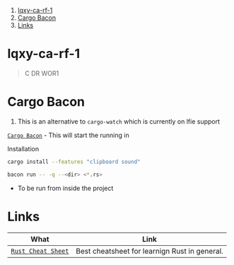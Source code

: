 1. [lqxy-ca-rf-1](#lqxy-ca-rf-1)
2. [Cargo Bacon](#cargo-bacon)
3. [Links](#links)

# lqxy-ca-rf-1

> C DR WOR1 

# Cargo Bacon 

1. This is an alternative to `cargo-watch` which is currently on lfie support 

[`Cargo Bacon`](https://crates.io/crates/bacon) - This will start the running in 

Installation 

```sh 
cargo install --features "clipboard sound"
```

```sh 
bacon run -- -q --<dir> <*.rs>
```
- To be run from inside the project

# Links 

What | Link 
:--: | :--:
[`Rust Cheat Sheet`](https://cheats.rs/) | Best cheatsheet for learnign Rust in general.

